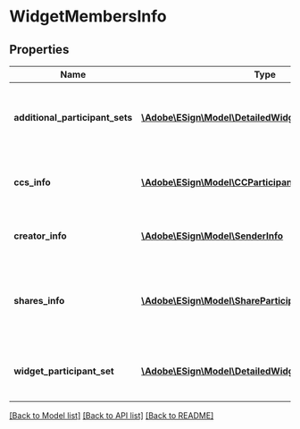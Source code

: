 # WidgetMembersInfo

## Properties
Name | Type | Description | Notes
------------ | ------------- | ------------- | -------------
**additional_participant_sets** | [**\Adobe\ESign\\Model\DetailedWidgetParticipantSetInfo[]**](DetailedWidgetParticipantSetInfo.md) | Information about the widget additional participant Sets | [optional] 
**ccs_info** | [**\Adobe\ESign\\Model\CCParticipantInfo[]**](CCParticipantInfo.md) | Information of CC participants of the widget. | [optional] 
**creator_info** | [**\Adobe\ESign\\Model\SenderInfo**](SenderInfo.md) | Information of the creator of the widget. | [optional] 
**shares_info** | [**\Adobe\ESign\\Model\ShareParticipantInfo[]**](ShareParticipantInfo.md) | Information of the participants with whom the widget has been shared. | [optional] 
**widget_participant_set** | [**\Adobe\ESign\\Model\DetailedWidgetParticipantSetInfo**](DetailedWidgetParticipantSetInfo.md) | Information about the widget participant Set | [optional] 

[[Back to Model list]](../README.md#documentation-for-models) [[Back to API list]](../README.md#documentation-for-api-endpoints) [[Back to README]](../README.md)


